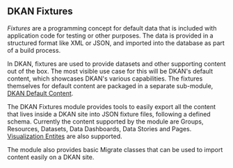 ## DKAN Fixtures

_Fixtures_ are a programming concept for default data that is included with application code for testing or other purposes. The data is provided in a structured format like XML or JSON, and imported into the database as part of a build process.

In DKAN, fixtures are used to provide datasets and other supporting content out of the box. The most visible use case for this will be DKAN's default content, which showcases DKAN's various capabilities. The fixtures themselves for default content are packaged in a separate sub-module, [DKAN Default Content]().

The DKAN Fixtures module provides tools to easily export all the content that lives inside a
DKAN site into JSON fixture files, following a defined schema. Currently the content supported by the module are Groups, Resources, Datasets, Data Dashboards, Data Stories and Pages. [Visualization Entites](https://github.com/NuCivic/visualization_entity) are also supported.

The module also provides basic Migrate classes that can be used to import content easily on a DKAN site.
